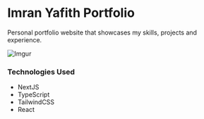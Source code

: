 # Imran Yafith Portfolio

Personal portfolio website that showcases my skills, projects and experience.

![Imgur](https://i.imgur.com/a/PKFOiCA.png)

### Technologies Used

- NextJS
- TypeScript
- TailwindCSS
- React
